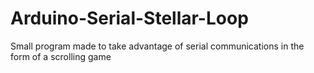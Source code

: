 # Arduino-Serial-Stellar-Loop
Small program made to take advantage of serial communications in the form of a scrolling game
